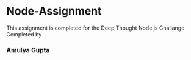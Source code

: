 # Node-Assignment
This assignment is completed for the Deep Thought Node.js Challange
Completed by
### Amulya Gupta 
